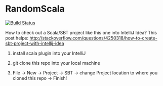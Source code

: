 # RandomScala
[![Build Status](https://travis-ci.org/fishercoder1534/RandomScala.svg?branch=master)](https://travis-ci.org/fishercoder1534/RandomScala)

How to check out a Scala/SBT project like this one into IntelliJ Idea?
This post helps: http://stackoverflow.com/questions/4250318/how-to-create-sbt-project-with-intellij-idea

1. install scala plugin into your IntelliJ

2. git clone this repo into your local machine

3. File -> New -> Project -> SBT -> change Project location to where you cloned this repo -> Finish!
